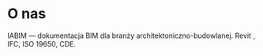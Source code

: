 # O nas
IABIM — dokumentacja BIM dla branży architektoniczno-budowlanej. Revit , IFC, ISO 19650, CDE.
